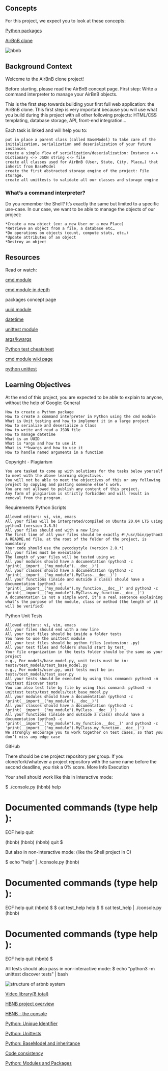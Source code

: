 ## Concepts

For this project, we expect you to look at these concepts:

[Python packages](https://intranet.alxswe.com/concepts/66)

[AirBnB clone](https://intranet.alxswe.com/concepts/74)

![hbnb](https://s3.amazonaws.com/alx-intranet.hbtn.io/uploads/medias/2018/6/65f4a1dd9c51265f49d0.png?X-Amz-Algorithm=AWS4-HMAC-SHA256&X-Amz-Credential=AKIARDDGGGOUSBVO6H7D%2F20240304%2Fus-east-1%2Fs3%2Faws4_request&X-Amz-Date=20240304T170219Z&X-Amz-Expires=86400&X-Amz-SignedHeaders=host&X-Amz-Signature=c9dc5be172b9194da97d15f5db1bb226b6b0e9a20f24f2e758cfd43118685e23)

## Background Context
Welcome to the AirBnB clone project!

Before starting, please read the AirBnB concept page.
First step: Write a command interpreter to manage your AirBnB objects.

This is the first step towards building your first full web application: the AirBnB clone. This first step is very important because you will use what you build during this project with all other following projects: HTML/CSS templating, database storage, API, front-end integration…

Each task is linked and will help you to:

    put in place a parent class (called BaseModel) to take care of the initialization, serialization and deserialization of your future instances
    create a simple flow of serialization/deserialization: Instance <-> Dictionary <-> JSON string <-> file
    create all classes used for AirBnB (User, State, City, Place…) that inherit from BaseModel
    create the first abstracted storage engine of the project: File storage.
    create all unittests to validate all our classes and storage engine

### What’s a command interpreter?

Do you remember the Shell? It’s exactly the same but limited to a specific use-case. In our case, we want to be able to manage the objects of our project:

    *Create a new object (ex: a new User or a new Place)
    *Retrieve an object from a file, a database etc…
    *Do operations on objects (count, compute stats, etc…)
    *Update attributes of an object
    *Destroy an object

## Resources

Read or watch:

[cmd module](https://intranet.alxswe.com/rltoken/8ecCwE6veBmm3Nppw4hz5A)

[cmd module in depth](https://intranet.alxswe.com/rltoken/uEy4RftSdKypoig9NFTvCg)

packages concept page

[uuid module](https://intranet.alxswe.com/rltoken/KfL9TqwdI69W6ttG6gTPPQ)

[datetime](https://intranet.alxswe.com/rltoken/1d8I3jSKgnYAtA1IZfEDpA)

[unittest module](https://intranet.alxswe.com/rltoken/IlFiMB8UmqBG2CxA0AD3jA)

[args/kwargs](https://intranet.alxswe.com/rltoken/C_a0EKbtvKdMcwIAuSIZng)

[Python test cheatsheet](https://intranet.alxswe.com/rltoken/tgNVrKKzlWgS4dfl3mQklw)

[cmd module wiki page](https://intranet.alxswe.com/rltoken/EvcaH9uTLlauxuw03WnkOQ)

[python unittest](https://intranet.alxswe.com/rltoken/begh14KQA-3ov29KvD_HvA)

## Learning Objectives

At the end of this project, you are expected to be able to explain to anyone, without the help of Google:
General

    How to create a Python package
    How to create a command interpreter in Python using the cmd module
    What is Unit testing and how to implement it in a large project
    How to serialize and deserialize a Class
    How to write and read a JSON file
    How to manage datetime
    What is an UUID
    What is *args and how to use it
    What is **kwargs and how to use it
    How to handle named arguments in a function

Copyright - Plagiarism

    You are tasked to come up with solutions for the tasks below yourself to meet with the above learning objectives.
    You will not be able to meet the objectives of this or any following project by copying and pasting someone else’s work.
    You are not allowed to publish any content of this project.
    Any form of plagiarism is strictly forbidden and will result in removal from the program.

Requirements
Python Scripts

    Allowed editors: vi, vim, emacs
    All your files will be interpreted/compiled on Ubuntu 20.04 LTS using python3 (version 3.8.5)
    All your files should end with a new line
    The first line of all your files should be exactly #!/usr/bin/python3
    A README.md file, at the root of the folder of the project, is mandatory
    Your code should use the pycodestyle (version 2.8.*)
    All your files must be executable
    The length of your files will be tested using wc
    All your modules should have a documentation (python3 -c 'print(__import__("my_module").__doc__)')
    All your classes should have a documentation (python3 -c 'print(__import__("my_module").MyClass.__doc__)')
    All your functions (inside and outside a class) should have a documentation (python3 -c 'print(__import__("my_module").my_function.__doc__)' and python3 -c 'print(__import__("my_module").MyClass.my_function.__doc__)')
    A documentation is not a simple word, it’s a real sentence explaining what’s the purpose of the module, class or method (the length of it will be verified)

Python Unit Tests

    Allowed editors: vi, vim, emacs
    All your files should end with a new line
    All your test files should be inside a folder tests
    You have to use the unittest module
    All your test files should be python files (extension: .py)
    All your test files and folders should start by test_
    Your file organization in the tests folder should be the same as your project
    e.g., For models/base_model.py, unit tests must be in: tests/test_models/test_base_model.py
    e.g., For models/user.py, unit tests must be in: tests/test_models/test_user.py
    All your tests should be executed by using this command: python3 -m unittest discover tests
    You can also test file by file by using this command: python3 -m unittest tests/test_models/test_base_model.py
    All your modules should have a documentation (python3 -c 'print(__import__("my_module").__doc__)')
    All your classes should have a documentation (python3 -c 'print(__import__("my_module").MyClass.__doc__)')
    All your functions (inside and outside a class) should have a documentation (python3 -c 'print(__import__("my_module").my_function.__doc__)' and python3 -c 'print(__import__("my_module").MyClass.my_function.__doc__)')
    We strongly encourage you to work together on test cases, so that you don’t miss any edge case

GitHub

There should be one project repository per group. If you clone/fork/whatever a project repository with the same name before the second deadline, you risk a 0% score.
More Info
Execution

Your shell should work like this in interactive mode:

$ ./console.py
(hbnb) help

Documented commands (type help <topic>):
========================================
EOF  help  quit

(hbnb) 
(hbnb) 
(hbnb) quit
$

But also in non-interactive mode: (like the Shell project in C)

$ echo "help" | ./console.py
(hbnb)

Documented commands (type help <topic>):
========================================
EOF  help  quit
(hbnb) 
$
$ cat test_help
help
$
$ cat test_help | ./console.py
(hbnb)

Documented commands (type help <topic>):
========================================
EOF  help  quit
(hbnb) 
$

All tests should also pass in non-interactive mode: $ echo "python3 -m unittest discover tests" | bash

![structure of arbnb system](https://s3.amazonaws.com/alx-intranet.hbtn.io/uploads/medias/2018/6/815046647d23428a14ca.png?X-Amz-Algorithm=AWS4-HMAC-SHA256&X-Amz-Credential=AKIARDDGGGOUSBVO6H7D%2F20240304%2Fus-east-1%2Fs3%2Faws4_request&X-Amz-Date=20240304T170219Z&X-Amz-Expires=86400&X-Amz-SignedHeaders=host&X-Amz-Signature=80bcc89f74b60f41cb5ec58f735035971e56a61a00d7f0dc399d928707809705)

[Video library(8 total)](https://hbtn-vod-input-prod.s3-accelerate.amazonaws.com/ALX/16966eb2f1a059c5e0282d5588288e5729446ea17fbf4e1f4fca0867d788f812/16966eb2f1a059c5e0282d5588288e5729446ea17fbf4e1f4fca0867d788f812.jpg?response-content-disposition=attachment%3B&X-Amz-Algorithm=AWS4-HMAC-SHA256&X-Amz-Credential=AKIARDDGGGOUSBVO6H7D%2F20240304%2Fus-east-1%2Fs3%2Faws4_request&X-Amz-Date=20240304T170219Z&X-Amz-Expires=14400&X-Amz-SignedHeaders=host&X-Amz-Signature=264746d4e83bd32c283e94c2cf7997e5583e19601b0fbcb490c76fb14c5c1479)

[HBNB project overview](https://hbtn-vod-input-prod.s3-accelerate.amazonaws.com/ALX/116354b1cc94450120edeb9156af51725f4e0b0d18c43030c626810f8ee3fb7b/116354b1cc94450120edeb9156af51725f4e0b0d18c43030c626810f8ee3fb7b.jpg?response-content-disposition=attachment%3B&X-Amz-Algorithm=AWS4-HMAC-SHA256&X-Amz-Credential=AKIARDDGGGOUSBVO6H7D%2F20240304%2Fus-east-1%2Fs3%2Faws4_request&X-Amz-Date=20240304T170219Z&X-Amz-Expires=14400&X-Amz-SignedHeaders=host&X-Amz-Signature=53fd22029ae89909c3ba4fd9533c0495985987cd44d38000facd90c9b8602a75)

[HBNB - the console](https://hbtn-vod-input-prod.s3-accelerate.amazonaws.com/ALX/738d8f17874d91803de2e5c4f9ee5a20cb872390744505627d692bbb3945b652/738d8f17874d91803de2e5c4f9ee5a20cb872390744505627d692bbb3945b652.jpg?response-content-disposition=attachment%3B&X-Amz-Algorithm=AWS4-HMAC-SHA256&X-Amz-Credential=AKIARDDGGGOUSBVO6H7D%2F20240304%2Fus-east-1%2Fs3%2Faws4_request&X-Amz-Date=20240304T170219Z&X-Amz-Expires=14400&X-Amz-SignedHeaders=host&X-Amz-Signature=9d61d93be32862fa0818bd7854793bf3630a546a83bfb9294e9c3c30aa2d32a6)

[Python: Unique Identifier](https://hbtn-vod-input-prod.s3-accelerate.amazonaws.com/ALX/d9d017dfd1b9697b7f3d75af85aa7e2fec0397a04541a918fdc53f7a0513b21f/d9d017dfd1b9697b7f3d75af85aa7e2fec0397a04541a918fdc53f7a0513b21f.jpg?response-content-disposition=attachment%3B&X-Amz-Algorithm=AWS4-HMAC-SHA256&X-Amz-Credential=AKIARDDGGGOUSBVO6H7D%2F20240304%2Fus-east-1%2Fs3%2Faws4_request&X-Amz-Date=20240304T170219Z&X-Amz-Expires=14400&X-Amz-SignedHeaders=host&X-Amz-Signature=120ece645df997499339d110fafdbc5bd4286d3143752519fd3d49d71bc4215b)

[Python: Unittests](https://hbtn-vod-input-prod.s3-accelerate.amazonaws.com/ALX/4c8cf8b97eab59676c4330f8308a59b479978cbac4cb58928c8683129e62161b/4c8cf8b97eab59676c4330f8308a59b479978cbac4cb58928c8683129e62161b.jpg?response-content-disposition=attachment%3B&X-Amz-Algorithm=AWS4-HMAC-SHA256&X-Amz-Credential=AKIARDDGGGOUSBVO6H7D%2F20240304%2Fus-east-1%2Fs3%2Faws4_request&X-Amz-Date=20240304T170219Z&X-Amz-Expires=14400&X-Amz-SignedHeaders=host&X-Amz-Signature=99777dc85d0aad899ccbf5b30521644dae6ef096304b44d850b89d671e70434d)

[Python: BaseModel and inheritance](https://hbtn-vod-input-prod.s3-accelerate.amazonaws.com/ALX/a1621a12e252129ffa245698e37e5828b5a0118cc0a426db11fad50c74064e3a/a1621a12e252129ffa245698e37e5828b5a0118cc0a426db11fad50c74064e3a.jpg?response-content-disposition=attachment%3B&X-Amz-Algorithm=AWS4-HMAC-SHA256&X-Amz-Credential=AKIARDDGGGOUSBVO6H7D%2F20240304%2Fus-east-1%2Fs3%2Faws4_request&X-Amz-Date=20240304T170219Z&X-Amz-Expires=14400&X-Amz-SignedHeaders=host&X-Amz-Signature=9c7fc4119b01234576c53adc25dd39bf6c19cac0be037b1df65e78b4c396a287)

[Code consistency](https://hbtn-vod-input-prod.s3-accelerate.amazonaws.com/ALX/da9dd761329eb52dbff900227e4d05041f0a62801110942e655fb7d7b3599a0c/da9dd761329eb52dbff900227e4d05041f0a62801110942e655fb7d7b3599a0c.jpg?response-content-disposition=attachment%3B&X-Amz-Algorithm=AWS4-HMAC-SHA256&X-Amz-Credential=AKIARDDGGGOUSBVO6H7D%2F20240304%2Fus-east-1%2Fs3%2Faws4_request&X-Amz-Date=20240304T170219Z&X-Amz-Expires=14400&X-Amz-SignedHeaders=host&X-Amz-Signature=116a7d6bbb5008fdf80c64f7d69c813400bcb58600403c262ed367083b9e4dbd)

[Python: Modules and Packages](https://hbtn-vod-input-prod.s3-accelerate.amazonaws.com/ALX/b24d6365d9d5dcecfa1e2a854ccdb533d8e5ba4bb10db0bb6c192993f53b6cfd/b24d6365d9d5dcecfa1e2a854ccdb533d8e5ba4bb10db0bb6c192993f53b6cfd.jpg?response-content-disposition=attachment%3B&X-Amz-Algorithm=AWS4-HMAC-SHA256&X-Amz-Credential=AKIARDDGGGOUSBVO6H7D%2F20240304%2Fus-east-1%2Fs3%2Faws4_request&X-Amz-Date=20240304T170219Z&X-Amz-Expires=14400&X-Amz-SignedHeaders=host&X-Amz-Signature=d8d0a05be2d44340029af183ab7fddee14de0baacc075f333c68ae13ed5b11de)

